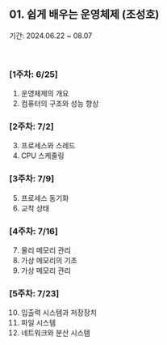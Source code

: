 ## 01. 쉽게 배우는 운영체제 (조성호)

기간: 2024.06.22 ~ 08.07

<br>

### [1주차: 6/25]

1. 운영체제의 개요
2. 컴퓨터의 구조와 성능 향상

### [2주차: 7/2]

3. 프로세스와 스레드
4. CPU 스케줄링

### [3주차: 7/9]

5. 프로세스 동기화
6. 교착 상태

### [4주차: 7/16]

7. 물리 메모리 관리
8. 가상 메모리의 기초
9. 가상 메모리 관리

### [5주차: 7/23]

10. 입출력 시스템과 저장장치
11. 파일 시스템
12. 네트워크와 분산 시스템